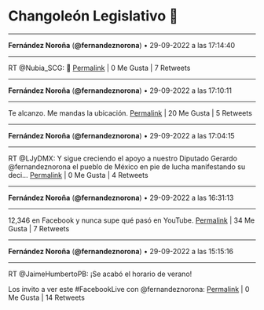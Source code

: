 # Changoleón Legislativo 🙈
*****
**Fernández Noroña** (**@fernandeznorona**) • 29-09-2022 a las 17:14:40
*****
RT @Nubia_SCG: 👀
[Permalink](https://twitter.com/fernandeznorona/status/1575655335817539584) | 0 Me Gusta | 7 Retweets
*****
**Fernández Noroña** (**@fernandeznorona**) • 29-09-2022 a las 17:10:11
*****
Te alcanzo. Me mandas la ubicación.
[Permalink](https://twitter.com/fernandeznorona/status/1575654203510620160) | 20 Me Gusta | 5 Retweets
*****
**Fernández Noroña** (**@fernandeznorona**) • 29-09-2022 a las 17:04:15
*****
RT @LJyDMX: Y sigue creciendo el apoyo a nuestro Diputado Gerardo @fernandeznorona el pueblo de México en pie de lucha manifestando su deci…
[Permalink](https://twitter.com/fernandeznorona/status/1575652713911955456) | 0 Me Gusta | 4 Retweets
*****
**Fernández Noroña** (**@fernandeznorona**) • 29-09-2022 a las 16:31:13
*****
12,346 en Facebook y nunca supe qué pasó en YouTube.
[Permalink](https://twitter.com/fernandeznorona/status/1575644397529862144) | 34 Me Gusta | 7 Retweets
*****
**Fernández Noroña** (**@fernandeznorona**) • 29-09-2022 a las 15:15:16
*****
RT @JaimeHumbertoPB: ¡Se acabó el horario de verano! 


Los invito a ver este #FacebookLive con @fernandeznorona:
[Permalink](https://twitter.com/fernandeznorona/status/1575625285222821889) | 0 Me Gusta | 14 Retweets